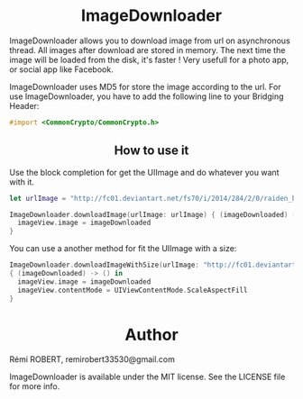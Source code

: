 <p align="center">
  <h1 align="center">ImageDownloader</h1>
</p>

ImageDownloader allows you to download image from url on asynchronous thread.
All images after download are stored in memory.
The next time the image will be loaded from the disk, it's faster ! Very usefull for a photo app, or social app like Facebook.

ImageDownloader uses MD5 for store the image according to the url.
For use ImageDownloader, you have to add the following line to your Bridging Header:

```Objective-c
#import <CommonCrypto/CommonCrypto.h>
```


<p align="center">
  <h2 align="center">How to use it</h2>
</p>

Use the block completion for get the UIImage and do whatever you want with it.

```Swift
let urlImage = "http://fc01.deviantart.net/fs70/i/2014/284/2/0/raiden_by_keprion-d82epij.jpg"

ImageDownloader.downloadImage(urlImage: urlImage) { (imageDownloaded) -> () in
  imageView.image = imageDownloaded
}
```

You can use a another method for fit the UIImage with a size:

```Swift
ImageDownloader.downloadImageWithSize(urlImage: "http://fc01.deviantart.net/fs70/i/2014/284/2/0/raiden_by_keprion-d82epij.jpg", sizeImage: CGSizeMake(200, 200))
{ (imageDownloaded) -> () in
  imageView.image = imageDownloaded
  imageView.contentMode = UIViewContentMode.ScaleAspectFill
}
```

<h1 align="center">Author</h1>
Rémi ROBERT, remirobert33530@gmail.com

ImageDownloader is available under the MIT license. See the LICENSE file for more info.
